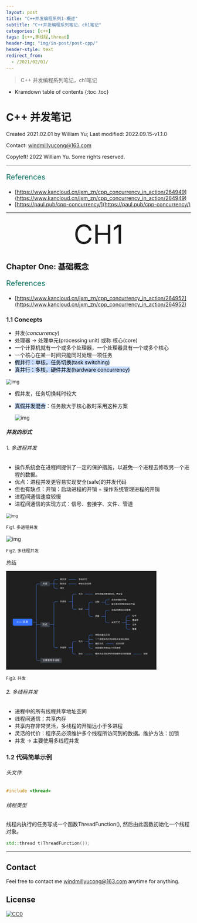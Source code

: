 ```yaml
---
layout: post
title: "C++并发编程系列1-概述"
subtitle: "C++并发编程系列笔记，ch1笔记"
categories: [c++]
tags: [c++,多线程,thread]
header-img: "img/in-post/post-cpp/"
header-style: text
redirect_from:
  - /2021/02/01/
---
```


>  C++ 并发编程系列笔记，ch1笔记

* Kramdown table of contents
{:toc .toc}
# C++ 并发笔记

Created 2021.02.01 by William Yu; Last modified: 2022.09.15-v1.1.0

Contact: [windmillyucong@163.com](mailto:windmillyucong@163.com)

Copyleft! 2022 William Yu. Some rights reserved.

---

<p style="font-size:20px;color:#176;text-align:left;">References</p> 

- [https://www.kancloud.cn/jxm_zn/cpp_concurrency_in_action/264949](https://www.kancloud.cn/jxm_zn/cpp_concurrency_in_action/264949)
- [https://paul.pub/cpp-concurrency/](https://paul.pub/cpp-concurrency/)

---



<center style="font-size:72px;color:;text-align:center;">CH1</center> 



## Chapter One: 基础概念

<p style="font-size:20px;color:#176;text-align:left;">References</p> 

- [https://www.kancloud.cn/jxm_zn/cpp_concurrency_in_action/264952](https://www.kancloud.cn/jxm_zn/cpp_concurrency_in_action/264952)

### 1.1 Concepts

- 并发(*concurrency*)
- 处理器 -> 处理单元(processing unit) 或称 核心(core)
- 一个计算机就有一个或多个处理器，一个处理器具有一个或多个核心
- 一个核心在某一时间只能同时处理一项任务
- <mark style="background: #ADCCFFA6;">假并行：单核，任务切换(task switching)</mark>
- <mark style="background: #ADCCFFA6;">真并行：多核，硬件并发(hardware concurrency)</mark>

<img src="https://raw.githubusercontent.com/xiaoweiChen/Cpp_Concurrency_In_Action/master/images/chapter1/1-1.png" alt="img" style="zoom:90%;" />

- 假并发，任务切换耗时较大
- <mark style="background: #ADCCFFA6;">真假并发混合</mark>：任务数大于核心数时采用这种方案

  ![img](https://raw.githubusercontent.com/xiaoweiChen/Cpp_Concurrency_In_Action/master/images/chapter1/1-2.png)

##### 并发的形式

###### 1. 多进程并发

- 操作系统会在进程间提供了一定的保护措施，以避免一个进程去修改另一个进程的数据。
- 优点：进程并发更容易实现安全(safe)的并发代码
- 但也有缺点：开销：启动进程的开销  +  操作系统管理进程的开销
- 进程间通信速度较慢
- 进程间通信的实现方式：信号、套接字、文件、管道

<img src="https://raw.githubusercontent.com/xiaoweiChen/Cpp_Concurrency_In_Action/master/images/chapter1/1-3.png" alt="img" style="zoom:80%;" align='center' text ="并发"/>   

<small class="img-hint">Fig1. 多进程并发</small>

<img src="https://raw.githubusercontent.com/xiaoweiChen/Cpp_Concurrency_In_Action/master/images/chapter1/1-4.png" alt="img" style="zoom:100%;" align='center'/>         

<small class="img-hint">Fig2. 多线程并发</small>

总结

<img src="https://raw.githubusercontent.com/YuYuCong/YuYuCong.github.io/develop/img/in-post/post-cpp/cpp_thread_1.png" alt="img" style="zoom:40%;" align='center' text ="cpp_thread_1.png"/>

<small class="img-hint">Fig3. 并发</small>

###### 2. 多线程并发

- 进程中的所有线程共享地址空间
- 线程间通信：共享内存
- 共享内存非常灵活，多线程的开销远小于多进程
- 灵活的代价：程序员必须维护多个线程所访问到的数据。维护方法：加锁
- 并发 -> 主要使用多线程并发

### 1.2 代码简单示例

###### 头文件 

```c++
#include <thread>
```

###### 线程类型

线程内执行的任务写成一个函数ThreadFunction(), 然后由此函数初始化一个线程对象。

```c++
std::thread t(ThreadFunction());
```



---

## Contact

Feel free to contact me [windmillyucong@163.com](mailto:windmillyucong@163.com) anytime for anything.

## License

[![CC0](http://i.creativecommons.org/p/zero/1.0/88x31.png)](http://creativecommons.org/publicdomain/zero/1.0/)



